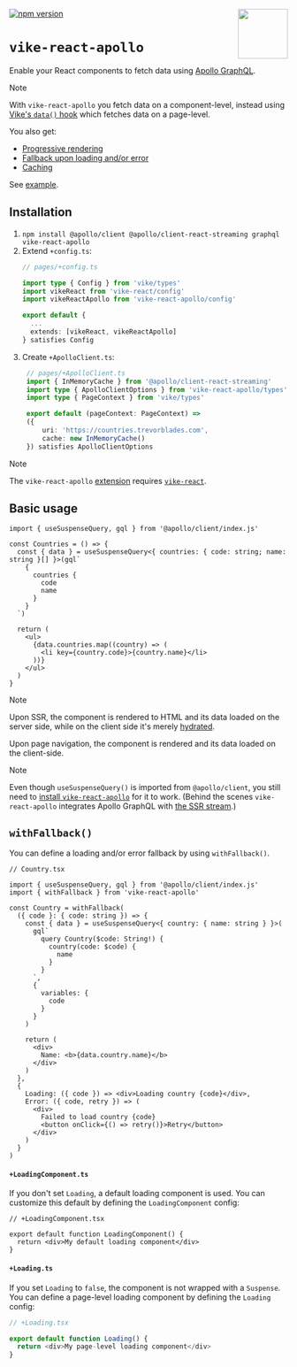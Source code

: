<!-- WARNING: keep links absolute in this file so they work on NPM too -->

[<img src="https://vike.dev/vike-readme.svg" align="right" height="90">](https://vike.dev)
[![npm version](https://img.shields.io/npm/v/vike-react-apollo)](https://www.npmjs.com/package/vike-react-apollo)

# `vike-react-apollo`

Enable your React components to fetch data using [Apollo GraphQL](https://www.apollographql.com/docs/react/).

> [!NOTE]
> With `vike-react-apollo` you fetch data on a component-level, instead using [Vike's `data()` hook](https://vike.dev/data) which fetches data on a page-level.

You also get:
 - [Progressive rendering](https://vike.dev/streaming#progressive-rendering)
 - [Fallback upon loading and/or error](#withfallback)
 - [Caching](https://www.apollographql.com/docs/react/caching/cache-configuration)

See [example](https://github.com/vikejs/vike-react/tree/main/examples/apollo).


## Installation

1. `npm install @apollo/client @apollo/client-react-streaming graphql vike-react-apollo`
2. Extend `+config.ts`:
   ```ts
   // pages/+config.ts

   import type { Config } from 'vike/types'
   import vikeReact from 'vike-react/config'
   import vikeReactApollo from 'vike-react-apollo/config'

   export default {
     ...
     extends: [vikeReact, vikeReactApollo]
   } satisfies Config
   ```
3. Create `+ApolloClient.ts`:
   ```ts
    // pages/+ApolloClient.ts
    import { InMemoryCache } from '@apollo/client-react-streaming'
    import type { ApolloClientOptions } from 'vike-react-apollo/types'
    import type { PageContext } from 'vike/types'

    export default (pageContext: PageContext) =>
    ({
        uri: 'https://countries.trevorblades.com',
        cache: new InMemoryCache()
    }) satisfies ApolloClientOptions
   ```

> [!NOTE]
> The `vike-react-apollo` [extension](https://vike.dev/extensions) requires [`vike-react`](https://vike.dev/vike-react).


## Basic usage

```tsx
import { useSuspenseQuery, gql } from '@apollo/client/index.js'

const Countries = () => {
  const { data } = useSuspenseQuery<{ countries: { code: string; name: string }[] }>(gql`
    {
      countries {
        code
        name
      }
    }
  `)

  return (
    <ul>
      {data.countries.map((country) => (
        <li key={country.code}>{country.name}</li>
      ))}
    </ul>
  )
}
```

> [!NOTE]
> Upon SSR, the component is rendered to HTML and its data loaded on the server side, while on the client side it's merely [hydrated](https://vike.dev/hydration).
>
> Upon page navigation, the component is rendered and its data loaded on the client-side.

> [!NOTE]
> Even though `useSuspenseQuery()` is imported from `@apollo/client`, you still need to [install `vike-react-apollo`](#installation) for it to work. (Behind the scenes `vike-react-apollo` integrates Apollo GraphQL with [the SSR stream](react-streaming#readme).)


## `withFallback()`

You can define a loading and/or error fallback by using `withFallback()`.

```tsx
// Country.tsx

import { useSuspenseQuery, gql } from '@apollo/client/index.js'
import { withFallback } from 'vike-react-apollo'

const Country = withFallback(
  ({ code }: { code: string }) => {
    const { data } = useSuspenseQuery<{ country: { name: string } }>(
      gql`
        query Country($code: String!) {
          country(code: $code) {
            name
          }
        }
      `,
      {
        variables: {
          code
        }
      }
    )

    return (
      <div>
        Name: <b>{data.country.name}</b>
      </div>
    )
  },
  {
    Loading: ({ code }) => <div>Loading country {code}</div>,
    Error: ({ code, retry }) => (
      <div>
        Failed to load country {code}
        <button onClick={() => retry()}>Retry</button>
      </div>
    )
  }
)

```
#### `+LoadingComponent.ts`

If you don't set `Loading`, a default loading component is used.
You can customize this default by defining the `LoadingComponent` config:
```tsx
// +LoadingComponent.tsx

export default function LoadingComponent() {
  return <div>My default loading component</div>
}
```
#### `+Loading.ts`

If you set `Loading` to `false`, the component is not wrapped with a `Suspense`.
You can define a page-level loading component by defining the `Loading` config:
```ts
// +Loading.tsx

export default function Loading() {
  return <div>My page-level loading component</div>
}
```
